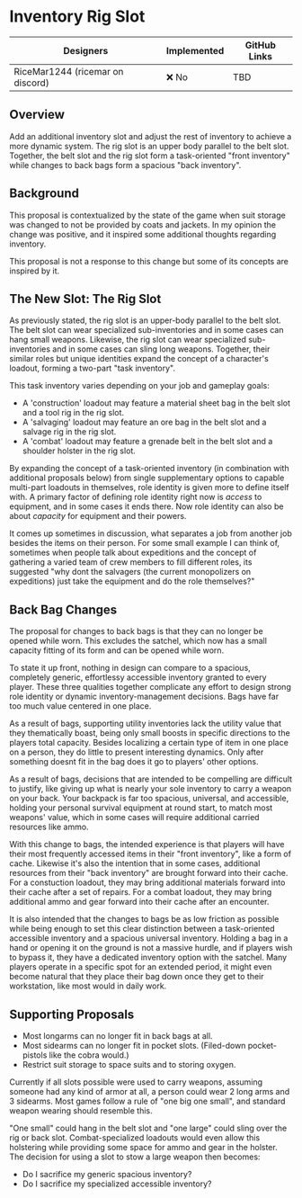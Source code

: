 # Inventory Rig Slot

| Designers | Implemented | GitHub Links |
|---|---|---|
| RiceMar1244 (ricemar on discord) | :x: No | TBD |

## Overview

Add an additional inventory slot and adjust the rest of inventory to achieve a more dynamic system. The rig slot is an
upper body parallel to the belt slot. Together, the belt slot and the rig slot form a task-oriented "front inventory"
while changes to back bags form a spacious "back inventory".

## Background

This proposal is contextualized by the state of the game when suit storage was changed to not be provided by coats and jackets.
In my opinion the change was positive, and it inspired some additional thoughts regarding inventory.

This proposal is not a response to this change but some of its concepts are inspired by it.

## The New Slot: The Rig Slot
As previously stated, the rig slot is an upper-body parallel to the belt slot. The belt slot can wear specialized
sub-inventories and in some cases can hang small weapons. Likewise, the rig slot can wear specialized sub-inventories and
in some cases can sling long weapons. Together, their similar roles but unique identities expand the concept of a character's
loadout, forming a two-part "task inventory".

This task inventory varies depending on your job and gameplay goals:
- A 'construction' loadout may feature a material sheet bag in the belt slot and a tool rig in the rig slot.
- A 'salvaging' loadout may feature an ore bag in the belt slot and a salvage rig in the rig slot.
- A 'combat' loadout may feature a grenade belt in the belt slot and a shoulder holster in the rig slot.

By expanding the concept of a task-oriented inventory (in combination with additional proposals below) from single 
supplementary options to capable multi-part loadouts in themselves, role identity is given more to define itself with.
A primary factor of defining role identity right now is *access* to equipment, and in some cases it ends there. Now role 
identity can also be about *capacity* for equipment and their powers.

It comes up sometimes in discussion, what separates a job from another job besides the items on their person. For some
small example I can think of, sometimes when people talk about expeditions and the concept of gathering a varied team
of crew members to fill different roles, its suggested "why dont the salvagers (the current monopolizers on expeditions)
just take the equipment and do the role themselves?"

## Back Bag Changes

The proposal for changes to back bags is that they can no longer be opened while worn. This excludes the satchel, which now has a
small capacity fitting of its form and can be opened while worn.

To state it up front, nothing in design can compare to a spacious, completely generic, effortlessy accessible inventory granted to
every player. These three qualities together complicate any effort to design strong role identity or dynamic inventory-management
decisions. Bags have far too much value centered in one place. 

As a result of bags, supporting utility inventories lack the utility value that they thematically boast, being only small boosts in
specific directions to the players total capacity. Besides localizing a certain type of item in one place on a person, they do little
to present interesting dynamics. Only after something doesnt fit in the bag does it go to players' other options.

As a result of bags, decisions that are intended to be compelling are difficult to justify, like giving up what is nearly your sole
inventory to carry a weapon on your back. Your backpack is far too spacious, universal, and accessible, holding your personal survival
equipment at round start, to match most weapons' value, which in some cases will require additional carried resources like ammo.

With this change to bags, the intended experience is that players will have their most frequently accessed items in their "front inventory",
like a form of cache. Likewise it's also the intention that in some cases, additional resources from their "back inventory" are brought
forward into their cache. For a constuction loadout, they may bring additional materials forward into their cache after a set of repairs.
For a combat loadout, they may bring additional ammo and gear forward into their cache after an encounter.

It is also intended that the changes to bags be as low friction as possible while being enough to set this clear distinction between a
task-oriented accessible inventory and a spacious universal inventory. Holding a bag in a hand or opening it on the ground is not a
massive hurdle, and if players wish to bypass it, they have a dedicated inventory option with the satchel. Many players operate in a
specific spot for an extended period, it might even become natural that they place their bag down once they get to their workstation,
like most would in daily work.

## Supporting Proposals

- Most longarms can no longer fit in back bags at all.
- Most sidearms can no longer fit in pocket slots. (Filed-down pocket-pistols like the cobra would.)
- Restrict suit storage to space suits and to storing oxygen.

Currently if all slots possible were used to carry weapons, assuming
someone had any kind of armor at all, a person could wear 2 long arms and 3 sidearms. Most games follow a rule of "one big one small", and
standard weapon wearing should resemble this.

"One small" could hang in the belt slot and "one large" could sling over the rig or back slot.
Combat-specialized loadouts would even allow this holstering while providing some space for ammo and gear in the holster.
The decision for using a slot to stow a large weapon then becomes:
- Do I sacrifice my generic spacious inventory?
- Do I sacrifice my specialized accessible inventory?
